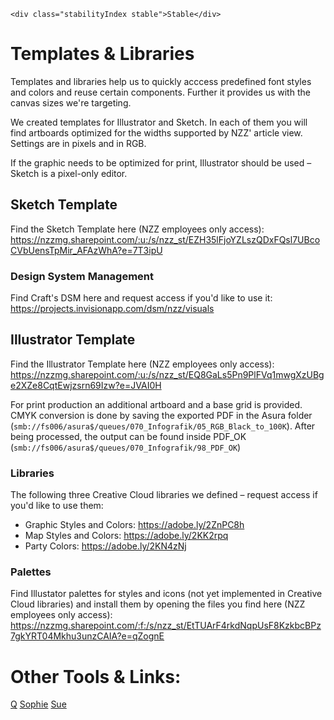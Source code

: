 ```html|span-1,no-source,plain
<div class="stabilityIndex stable">Stable</div>
```

# Templates & Libraries

Templates and libraries help us to quickly acccess predefined font styles and colors and reuse certain components. Further it provides us with the canvas sizes we're targeting.

We created templates for Illustrator and Sketch. In each of them you will find artboards optimized for the widths supported by NZZ' article view. Settings are in pixels and in RGB.

If the graphic needs to be optimized for print, Illustrator should be used – Sketch is a pixel-only editor.

## Sketch Template

Find the Sketch Template here (NZZ employees only access): https://nzzmg.sharepoint.com/:u:/s/nzz_st/EZH35lFjoYZLszQDxFQsl7UBcoCVbUensTpMir_AFAzWhA?e=7T3ipU

### Design System Management

Find Craft's DSM here and request access if you'd like to use it:
https://projects.invisionapp.com/dsm/nzz/visuals

## Illustrator Template

Find the Illustrator Template here (NZZ employees only access): https://nzzmg.sharepoint.com/:u:/s/nzz_st/EQ8GaLs5Pn9PlFVq1mwgXzUBge2XZe8CqtEwjzsrn69Izw?e=JVAI0H

For print production an additional artboard and a base grid is provided. CMYK conversion is done by saving the exported PDF in the Asura folder (`smb://fs006/asura$/queues/070_Infografik/05_RGB_Black_to_100K`). After being processed, the output can be found inside PDF_OK (`smb://fs006/asura$/queues/070_Infografik/98_PDF_OK`)

### Libraries

The following three Creative Cloud libraries we defined – request access if you'd like to use them:

- Graphic Styles and Colors: https://adobe.ly/2ZnPC8h
- Map Styles and Colors: https://adobe.ly/2KK2rpq
- Party Colors: https://adobe.ly/2KN4zNj

### Palettes

Find Illustator palettes for styles and icons (not yet implemented in Creative Cloud libraries) and install them by opening the files you find here (NZZ employees only access): https://nzzmg.sharepoint.com/:f:/s/nzz_st/EtTUArF4rkdNqpUsF8KzkbcBPz7gkYRT04Mkhu3unzCAIA?e=qZognE

# Other Tools & Links:

[Q](https://q.st.nzz.ch/login)
[Sophie](https://storytelling.nzz.ch/tools/sophie-styleguide/)
[Sue](https://sue.st.nzz.ch/)
